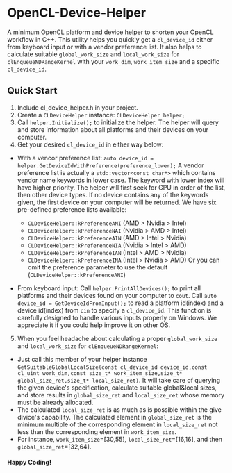 # OpenCL-Device-Helper
A minimum OpenCL platform and device helper to shorten your OpenCL workflow in C++.
This utility helps you quickly get a `cl_device_id` either from keyboard input or with a vendor preference list. It also helps to calculate suitable `global_work_size` and `local_work_size` for `clEnqueueNDRangeKernel` with your `work_dim`, `work_item_size` and a specific `cl_device_id`.

## Quick Start
1. Include cl_device_helper.h in your project.
2. Create a `CLDeviceHelper` instance: `CLDeviceHelper helper;`
3. Call `helper.Initialize();` to initialize the helper. The helper will query and store information about all platforms and their devices on your computer.
4. Get your desired `cl_device_id` in either way below:
  - With a vencor preference list: `auto device_id = helper.GetDeviceIdWithPreference(preference_lower);`
    A vendor preference list is actually a `std::vector<const char*>` which contains vendor name keywords in lower case. The keyword with lower index will have higher priority. The helper will first seek for GPU in order of the list, then other device types. If no device contains any of the keywords given, the first device on your computer will be returned.
    We have six pre-defined preference lists available:
    - `CLDeviceHelper::kPreferenceANI` (AMD > Nvidia > Intel)
    - `CLDeviceHelper::kPreferenceNAI` (Nvidia > AMD > Intel)
    - `CLDeviceHelper::kPreferenceAIN` (AMD > Intel > Nvidia)
    - `CLDeviceHelper::kPreferenceNIA` (Nvidia > Intel > AMD)
    - `CLDeviceHelper::kPreferenceIAN` (Intel > AMD > Nvidia)
    - `CLDeviceHelper::kPreferenceINA` (Intel > Nvidia > AMD)
    Or you can omit the preference parameter to use the default (`CLDeviceHelper::kPreferenceANI`)
    
  - From keyboard input:
    Call `helper.PrintAllDevices();` to print all platforms and their devices found on your computer to `cout`.
    Call `auto device_id = GetDeviceIdFromInput();` to read a platform id(index) and a device id(index) from `cin` to specify a `cl_device_id`. This function is carefully designed to handle various inputs properly on Windows. We appreciate it if you could help improve it on other OS.

5. When you feel headache about calculating a proper `global_work_size` and `local_work_size` for `clEnqueueNDRangeKernel`:
  - Just call this member of your helper instance `GetSuitableGlobalLocalSize(const cl_device_id device_id,const cl_uint work_dim,const size_t* work_item_size,size_t* global_size_ret,size_t* local_size_ret)`. It will take care of querying the given device's specification, calculate suitable global&local sizes, and store results in `global_size_ret` and `local_size_ret` whose memory must be already allocated.
  - The calculated `local_size_ret` is as much as is possible within the give divice's capability. The calculated element in `global_size_ret` is the minimum multiple of the corresponding element in `local_size_ret` not less than the corresponding element in `work_item_size`.
  - For instance, `work_item_size`=[30,55], `local_size_ret`=[16,16], and then `global_size_ret`=[32,64].
 
 
#### Happy Coding!
